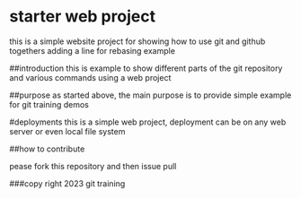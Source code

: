 # starter web project
this is a simple website project for showing how to use git and github togethers
adding a line for rebasing example

##introduction
this is example to show different parts of the git repository and various commands using a web project

##purpose
as started above, the main purpose is to provide simple example for git training demos

#deployments
this is a simple web project, deployment can be on any web server or even local file system

##how to contribute

pease fork this repository and then issue pull

###copy right 
2023 git training